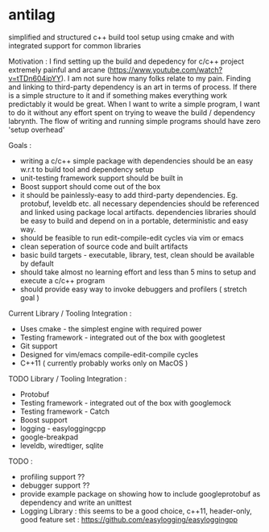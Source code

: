 antilag 
============
simplified and structured c++ build tool setup using cmake and with integrated support for common libraries

Motivation : 
I find setting up the build and depedency for c/c++ project extremely painful and arcane (https://www.youtube.com/watch?v=tTDn604ipYY). I am not sure how many folks relate to my pain. Finding and linking to third-party dependency is an art in terms of process. If there is a simple structure to it and if something makes everything work predictably it would be great. When I want to write a simple program, I want to do it without any effort spent on trying to weave the build / dependency labrynth. The flow of writing and running simple programs should have zero 'setup overhead'

Goals :
* writing a c/c++ simple package with dependencies should be an easy w.r.t to build tool and dependency setup
* unit-testing framework support should be built in
* Boost support should come out of the box
* it should be painlessly-easy to add third-party dependencies. Eg. protobuf, leveldb etc. all necessary dependencies should be referenced and linked using package local artifacts. dependencies libraries should be easy to build and depend on in a portable, deterministic and easy way.
* should be feasible to run edit-compile-edit cycles via vim or emacs
* clean seperation of source code and built artifacts
* basic build targets - executable, library, test, clean should be available by default
* should take almost no learning effort and less than 5 mins to setup and execute a c/c++ program
* should provide easy way to invoke debuggers and profilers ( stretch goal )

Current Library / Tooling Integration : 
* Uses cmake - the simplest engine with required power
* Testing framework - integrated out of the box with googletest
* Git support
* Designed for vim/emacs compile-edit-compile cycles
* C++11 ( currently probably works only on MacOS )

TODO Library / Tooling Integration : 
* Protobuf
* Testing framework - integrated out of the box with googlemock
* Testing framework - Catch
* Boost support
* logging - easyloggingcpp
* google-breakpad
* leveldb, wiredtiger, sqlite

TODO : 
* profiling support ??
* debugger support ??
* provide example package on showing how to include googleprotobuf as dependency and write an unittest
* Logging Library : this seems to be a good choice, c++11, header-only, good feature set : https://github.com/easylogging/easyloggingpp
